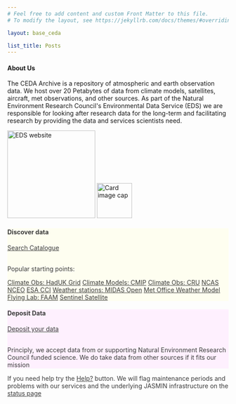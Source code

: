```yaml
---
# Feel free to add content and custom Front Matter to this file.
# To modify the layout, see https://jekyllrb.com/docs/themes/#overriding-theme-defaults

layout: base_ceda

list_title: Posts
---
```


<div class="row" style="background-image: url({{site.baseurl}}/static/S2A_MSIL2A_20170102T111442_N0204_R137_T30UXC_20170102T111441_RGB.bmp); background-size: 100%;">

<div class="col">
<div class="card-deck">

<div class="card m-2">
<div class="card-header">
    <h4 class="card-title">About Us</h4>
</div>    
<div class="card-body">
<p class="card-text">The CEDA Archive is a repository of atmospheric and earth observation data. We host over
 20 Petabytes of data from climate models, satellites, aircraft, met observations, and other sources.
 As part of the Natural Environment Research Council's Environmental Data Service (EDS) 
 we are responsible for looking after research data for the long-term and facilitating 
 research by providing the data and services scientists need.</p>
<a href="https://eds.ukri.org/"><img width="200" src="{{site.baseurl}}/static/EDS_logo.png" alt="EDS website"></a>
<a href="https://www.coretrustseal.org/wp-content/uploads/2021/06/20210629-CEDA_CTS_Certification_2020-2022.pdf"><img width="80" src="{{site.baseurl}}/static/core-trust-seal-px-300_height.jpeg" alt="Card image cap"></a>
<p class="card-text"></p>
</div>
</div>



<div class="card text-center m-2" style="opacity: 0.85; background: #ffffee;">
<div class="card-header">
    <h4 class="card-title">Discover data</h4>
</div> 
<div class="card-body">
    <a href="https://catalogue.ceda.ac.uk/" class="btn btn-primary" style="border-radius: 2rem;">Search Catalogue</a>
<br/>
<br/>
<p class="card-text">Popular starting points:</p>

 <a class="btn btn-info mb-1" href="https://catalogue.ceda.ac.uk/uuid/4dc8450d889a491ebb20e724debe2dfb">Climate Obs: HadUK Grid</a>
 <a class="btn btn-info mb-1" href="https://catalogue.ceda.ac.uk/uuid/b96ce180077f4810abc4eef0e48901d9">Climate Models: CMIP</a>
 <a class="btn btn-info mb-1" href="https://catalogue.ceda.ac.uk/uuid/b6c783922d1ce68c4293d90caede5bb9">Climate Obs: CRU</a>
<a class="btn btn-info mb-1" href="https://catalogue.ceda.ac.uk/?q=NCAS&record_type=Observation">NCAS</a>
<a class="btn btn-info mb-1" href="https://catalogue.ceda.ac.uk/uuid/82b29f96b8c94db28ecc51a479f8c9c6">NCEO</a>
<a class="btn btn-info mb-1" href="https://catalogue.ceda.ac.uk/uuid/615aa50d66fe4b2771457e83d8b47217">ESA CCI</a>
<a class="btn btn-info mb-1" href="https://catalogue.ceda.ac.uk/uuid/dbd451271eb04662beade68da43546e1">Weather stations: MIDAS Open</a>
 <a class="btn btn-info mb-1" href="https://catalogue.ceda.ac.uk/uuid/f46cfa4784fb454e105f336981f1a82b">Met Office Weather Model</a>
 <a class="btn btn-info mb-1" href="https://catalogue.ceda.ac.uk/uuid/07d2ebf9e4fb15ab35211208ddd2205a">Flying Lab: FAAM</a>
 <a class="btn btn-info mb-1" href="https://catalogue.ceda.ac.uk/uuid/7896ea1117dc4fa9bb95485ca9b1c6be">Sentinel Satellite</a>
</div>
</div>




<div class="card text-center m-2" style="opacity: 0.85; background: #ffeeff;">
<div class="card-header">
    <h4 class="card-title">Deposit Data</h4>
</div> 
<div class="card-body">
    <a href="https://arrivals.ceda.ac.uk/ceda/" class="btn btn-primary" style="border-radius: 2rem;">Deposit your data</a>
<br/><br/>
<p class="card-text">
Principly, we accept data from or supporting Natural Environment Research Council funded science. We do take data from other sources if it fits our mission
</p>
</div>
</div>
</div>


 <div class="card m-3 " style="opacity: 0.85">
<div class="card-body">
<p class="card-text">If you need help try the <a class="btn btn-warning" style="border-radius: 2rem;" href="#" onclick="Beacon('open');">Help?</a> button. We will flag maintenance periods and problems with our services and the underlying JASMIN infrastructure 
on the <a href="https://www.ceda.ac.uk/status/" class="btn btn-info">status page</a></p>
</div>
</div>

</div>




